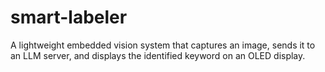 # smart-labeler
A lightweight embedded vision system that captures an image, sends it to an LLM server, and displays the identified keyword on an OLED display.
